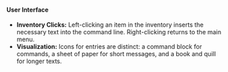 #### User Interface

- **Inventory Clicks:** Left-clicking an item in the inventory inserts the necessary text into the command line. Right-clicking returns to the main menu.
- **Visualization:** Icons for entries are distinct: a command block for commands, a sheet of paper for short messages, and a book and quill for longer texts.